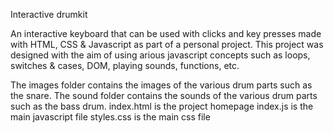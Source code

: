 Interactive drumkit

An interactive keyboard that can be used with clicks and key presses made with HTML, CSS & Javascript as part of a personal project. This project was designed with the aim of using arious javascript concepts such as loops, switches & cases, DOM, playing sounds, functions, etc.

The images folder contains the images of the various drum parts such as the snare.
The sound folder contains the sounds of the various drum parts such as the bass drum.
index.html is the project homepage
index.js is the main javascript file
styles.css is the main css file


